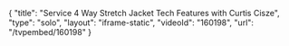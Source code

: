 {
    "title": "Service 4 Way Stretch Jacket Tech Features with Curtis Cisze",
    "type": "solo",
    "layout": "iframe-static",
    "videoId": "160198",
    "url": "\/tvpembed\/160198"
}